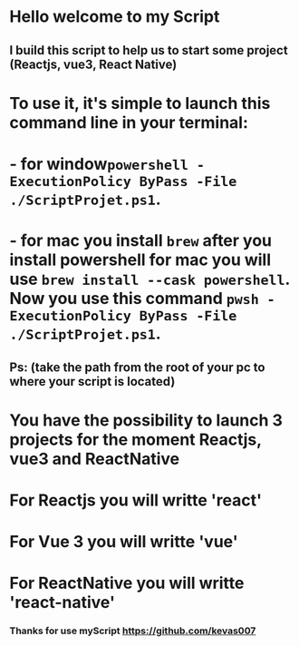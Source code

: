 # Hello  welcome to my Script

## I build this script to help us to start  some project (Reactjs, vue3, React Native)

# To use it, it's simple to launch this command line in your terminal:
# - for window````powershell -ExecutionPolicy ByPass -File ./ScriptProjet.ps1````.
# -  for mac you install  ``brew``  after  you install  powershell for mac  you will use  ``brew install --cask powershell``. Now  you use this command ````pwsh -ExecutionPolicy ByPass -File ./ScriptProjet.ps1````.
## Ps: (take the path from the root of your pc to where your script is located)

#  You have the possibility to launch 3 projects for the moment Reactjs, vue3  and ReactNative

# For Reactjs you will writte 'react'

# For  Vue 3 you will writte 'vue'


# For  ReactNative you will writte 'react-native'



### Thanks for use  myScript https://github.com/kevas007



